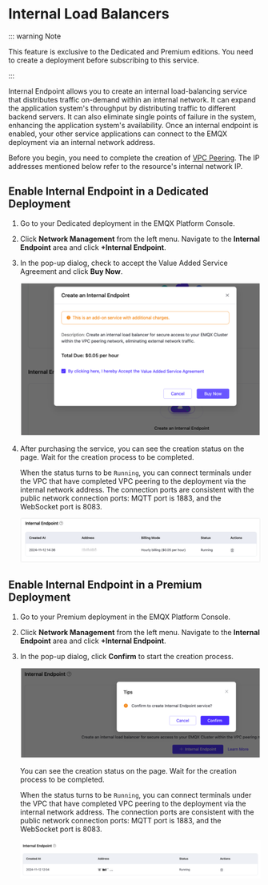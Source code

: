 # Internal Load Balancers

::: warning Note

This feature is exclusive to the Dedicated and Premium editions. You need to create a deployment before subscribing to this service. 

:::

Internal Endpoint allows you to create an internal load-balancing service that distributes traffic on-demand within an internal network. It can expand the application system's throughput by distributing traffic to different backend servers. It can also eliminate single points of failure in the system, enhancing the application system's availability. Once an internal endpoint is enabled, your other service applications can connect to the EMQX deployment via an internal network address.

Before you begin, you need to complete the creation of [VPC Peering](https://chat.openai.com/g/g-aAzkOrn2h-ruan-jian-wen-dang-xie-zuo-zhu-shou/deployments/vpc_peering.md). The IP addresses mentioned below refer to the resource's internal network IP.

## Enable Internal Endpoint in a Dedicated Deployment

1. Go to your Dedicated deployment in the EMQX Platform Console.

2. Click **Network Management** from the left menu. Navigate to the **Internal Endpoint** area and click **+Internal Endpoint**.

3. In the pop-up dialog, check to accept the Value Added Service Agreement and click **Buy Now**.

   <img src="./_assets/create_internal_endpoint_dedicated.png" style="zoom:50%;" />

4. After purchasing the service, you can see the creation status on the page. Wait for the creation process to be completed.

   When the status turns to be `Running`, you can connect terminals under the VPC that have completed VPC peering to the deployment via the internal network address. The connection ports are consistent with the public network connection ports: MQTT port is 1883, and the WebSocket port is 8083.

   ![intranet_lb_info](./_assets/intranet_lb_info_dedicated.png)

## Enable Internal Endpoint in a Premium Deployment

1. Go to your Premium deployment in the EMQX Platform Console.

2. Click **Network Management** from the left menu. Navigate to the **Internal Endpoint** area and click **+Internal Endpoint**.

3. In the pop-up dialog, click **Confirm** to start the creation process.

   <img src="./_assets/internal_endpoint_premium.png" alt="internal_endpoint_premium" style="zoom:67%;" />

   You can see the creation status on the page. Wait for the creation process to be completed.

   When the status turns to be `Running`, you can connect terminals under the VPC that have completed VPC peering to the deployment via the internal network address. The connection ports are consistent with the public network connection ports: MQTT port is 1883, and the WebSocket port is 8083.

   ![intranet_lb_info](./_assets/intranet_lb_info.png)
